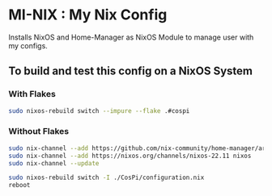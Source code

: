 # MI-NIX : My Nix Config
Installs NixOS and Home-Manager as NixOS Module to manage user with my configs.

## To build and test this config on a NixOS System

### With Flakes
```bash
sudo nixos-rebuild switch --impure --flake .#cospi
```

### Without Flakes
```bash
sudo nix-channel --add https://github.com/nix-community/home-manager/archive/release-22.11.tar.gz home-manager
sudo nix-channel --add https://nixos.org/channels/nixos-22.11 nixos
sudo nix-channel --update

sudo nixos-rebuild switch -I ./CosPi/configuration.nix
reboot
```

